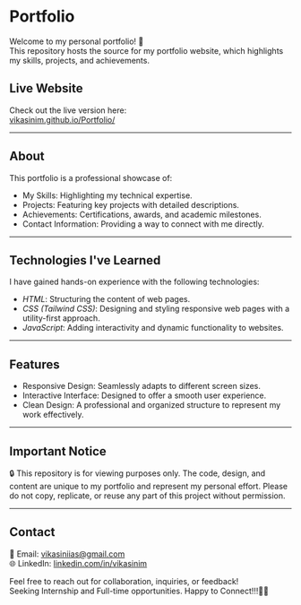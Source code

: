 # Portfolio


Welcome to my personal portfolio! 🌟  
This repository hosts the source for my portfolio website, which highlights my skills, projects, and achievements.

## Live Website  
Check out the live version here:  
[vikasinim.github.io/Portfolio/](https://vikasinim.github.io/Portfolio/)

---

## About  
This portfolio is a professional showcase of:  
- My Skills: Highlighting my technical expertise.  
- Projects: Featuring key projects with detailed descriptions.  
- Achievements: Certifications, awards, and academic milestones.  
- Contact Information: Providing a way to connect with me directly.

---

## Technologies I've Learned  
I have gained hands-on experience with the following technologies:

- *HTML*: Structuring the content of web pages.
- *CSS (Tailwind CSS)*: Designing and styling responsive web pages with a utility-first approach.
- *JavaScript*: Adding interactivity and dynamic functionality to websites.

---

## Features  
- Responsive Design: Seamlessly adapts to different screen sizes.  
- Interactive Interface: Designed to offer a smooth user experience.  
- Clean Design: A professional and organized structure to represent my work effectively.  

---

## Important Notice  
🔒 This repository is for viewing purposes only. The code, design, and content are unique to my portfolio and represent my personal effort. Please do not copy, replicate, or reuse any part of this project without permission.

---

## Contact  
📧 Email: [vikasiniias@gmail.com](mailto:vikasiniias@gmail.com)  
🌐 LinkedIn: [linkedin.com/in/vikasinim](https://www.linkedin.com/in/vikasinim)  

Feel free to reach out for collaboration, inquiries, or feedback!  
Seeking Internship and Full-time opportunities.
Happy to Connect!!!🤝🏻
